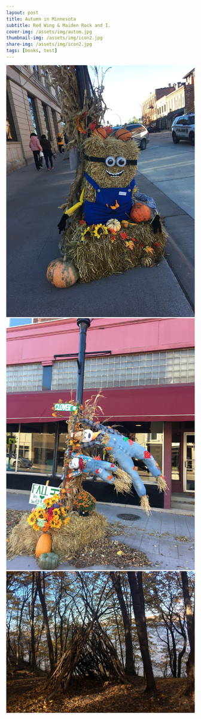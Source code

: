 ```yaml
---
layout: post
title: Autumn in Minnesota 
subtitle: Red Wing & Maiden Rock and I.
cover-img: /assets/img/autom.jpg
thumbnail-img: /assets/img/icon2.jpg
share-img: /assets/img/icon2.jpg
tags: [books, test]
---
```

![](/assets/img/icon1.jpg)
![](/assets/img/icon2.jpg)
![](/assets/img/woodhouse.jpg)
